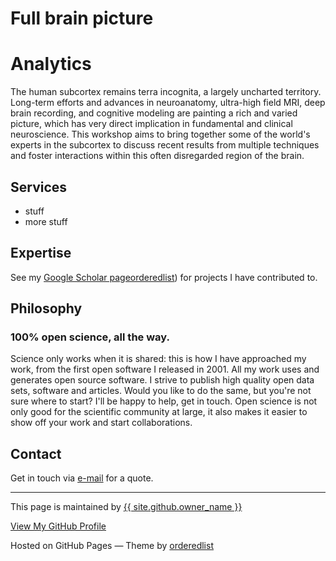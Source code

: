 # <a name="home"></a>Full brain picture
# Analytics

The human subcortex remains terra incognita, a largely uncharted territory. Long-term efforts and
advances in neuroanatomy, ultra-high field MRI, deep brain recording, and cognitive modeling are
painting a rich and varied picture, which has very direct implication in fundamental and clinical
neuroscience. This workshop aims to bring together some of the world's experts in the subcortex to
discuss recent results from multiple techniques and foster interactions within this often disregarded
region of the brain.

## <a name="services"></a>Services

- stuff
- more stuff

## <a names="expertise"></a>Expertise



See my  <a href="https://github.com/orderedlist">Google Scholar pageorderedlist</a>) for projects I have contributed to.


## <a names="philosophy"></a>Philosophy

### 100% open science, all the way.
Science only works when it is shared: this is how I have approached my work, from the first open software I released in 2001.
All my work uses and generates open source software. I strive to publish high quality open data sets, software and articles.
Would you like to do the same, but you're not sure where to start? I'll be happy to help, get in touch. Open science is not
only good for the scientific community at large, it also makes it easier to show off your work and start collaborations.


## <a name="contact"></a>Contact

Get in touch via <a href="mailto:info@fullbrainpicture.nl">e-mail</a> for a quote. 


---
 This page is maintained by <a href="{{ site.github.owner_url }}">{{ site.github.owner_name }}</a>
 
<a href="{{ site.github.owner_url }}">View My GitHub Profile</a>
 
 Hosted on GitHub Pages &mdash; Theme by <a href="https://github.com/orderedlist">orderedlist</a>
